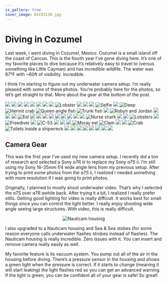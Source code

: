 ```yaml
---
is_gallery: true
cover_image: DSC03130.jpg
---
```


# Diving in Cozumel

Last week, I went diving in Cozumel, Mexico. Cozumel is a small island off the coast of Cancun. This is the fourth year I’ve gone diving here. It’s one of my favorite places to dive because it’s relatively easy to travel to (versus something like Little Cayman) and has incredible wildlife. The water was 87°F with ~60ft of visibility. Incredible.

I think I’m starting to figure out my underwater camera setup. I’m really pleased with some of these photos. You’re probably here for the photos, so let’s get straight to that. More about the gear at the bottom of the post.

<photo-gallery>
  <photo-row>
    <img src="DSC02998.jpg">
    <img src="DSC03073.jpg">
    <img src="DSC03088.jpg">
  </photo-row>
  <photo-row>
    <img src="DSC03104.jpg">
  </photo-row>
  <photo-row>
    <img src="DSC03107.jpg">
  </photo-row>
  <photo-row>
    <img src="DSC03130.jpg">
  </photo-row>
  <photo-row>
    <img src="DSC03138.jpg">
    <img src="DSC03139.jpg">
  </photo-row>
  <photo-row>
    <img src="DSC03144.jpg" alt="Lobster">
  </photo-row>
  <photo-row>
    <img src="DSC03155.jpg">
    <img src="DSC03187.jpg">
    <img src="DSC03227.jpg">
  </photo-row>
  <photo-row>
    <img src="DSC03195.jpg" alt="Selfie">
  </photo-row>
  <photo-row>
    <img src="DSC03227.jpg">
    <img src="DSC03333.jpg" alt="Deep">
  </photo-row>
  <photo-row>
    <img src="DSC03248.jpg" alt="Hermit crab">
    <img src="DSC03264.jpg" alt="Queen angle fish">
    <img src="DSC03296.jpg" alt="Trunk fish">
    <img src="DSC03441.jpg">
  </photo-row>
  <photo-row>
    <img src="DSC03459.jpg" alt="Robyn and Jordan">
  </photo-row>
  <photo-row>
    <img src="DSC03468.jpg">
  </photo-row>
  <photo-row>
    <img src="DSC03502.jpg">
    <img src="DSC03509.jpg">
  </photo-row>
  <photo-row>
    <img src="DSC03522.jpg" alt="Eel">
  </photo-row>
  <photo-row>
    <img src="DSC03567.jpg">
    <img src="DSC03593.jpg">
    <img src="DSC03615.jpg">
  </photo-row>
  <photo-row>
    <img src="DSC03616.jpg">
    <img src="DSC03622.jpg">
  </photo-row>
  <photo-row>
    <img src="DSC03655.jpg">
    <img src="DSC03719.jpg">
  </photo-row>
  <photo-row>
    <img src="DSC03724.jpg">
    <img src="DSC03735.jpg">
  </photo-row>
  <photo-row>
    <img src="DSC03743.jpg" alt="Nurse shark">
  </photo-row>
  <photo-row>
    <img src="DSC03786.jpg">
    <img src="DSC03818.jpg">
  </photo-row>
  <photo-row>
    <img src="DSC03976.jpg" alt="Lobsters">
    <img src="DSC03984.jpg">
  </photo-row>
  <photo-row>
    <img src="DSC03994.jpg" alt="Freediver">
    <img src="DSC04005.jpg">
  </photo-row>
  <photo-row>
    <img src="DSC04013.jpg" alt="C-53">
  </photo-row>
  <photo-row>
    <img src="DSC04021.jpg">
    <img src="DSC04032.jpg">
    <img src="DSC04035.jpg">
  </photo-row>
  <photo-row>
    <img src="DSC04040.jpg" alt="Moray eel">
  </photo-row>
  <photo-row>
    <img src="DSC04044.jpg" alt="Clam">
  </photo-row>
  <photo-row>
    <img src="DSC04051.jpg">
    <img src="DSC04056.jpg">
  </photo-row>
  <photo-row>
    <img src="DSC04057.jpg" alt="Crab">
  </photo-row>
  <photo-row>
    <img src="DSC04063.jpg" alt="Toilets inside a shipwreck">
  </photo-row>
  <photo-row>
    <img src="DSC04115.jpg">
    <img src="DSC04131.jpg">
  </photo-row>
  <photo-row>
    <img src="DSC04117.jpg">
    <img src="DSC04133.jpg">
  </photo-row>
  <photo-row>
    <img src="DSC04166.jpg">
    <img src="DSC04205.jpg">
  </photo-row>
  <photo-row>
    <img src="DSC04152.jpg">
    <img src="DSC04217.jpg">
  </photo-row>
</photo-gallery>

## Camera Gear

This was the first year I’ve used my new camera setup. I recently did a ton of research and selected a Sony ɑ7R ⅲ to replace my Sony ɑ7S ⅱ. I’m still using my Sony 16–35mm 𝘧/4 wide angle lens from my previous setup. After trying to print some photos from the ɑ7S ⅱ, I realized I needed something with more resolution if I was going to print photos.

Originally, I planned to mostly shoot underwater video. That’s why I selected the ɑ7S over ɑ7R awhile back. After trying it a bit, I realized I really prefer stills. Getting good lighting for video is really difficult. It works best for small things since you can control the light better. I really enjoy shooting wide angle seeing large structures. With video, this is really difficult.

<div style="max-width:480px;margin:0 auto;text-align:center">
  <p><img src="camera.jpg" alt="Nauticam housing"></p>
</div>

I also upgraded to a Nauticam housing and Sea & Sea stobes (for some reason everyone calls underwater flashes strobes instead of flashes). The Nauticam housing is really incredible. Zero issues with it. You can insert and remove camera really easily as well.

My favorite feature is its vacuum system. You pump out all of the air in the housing before diving. There’s a pressure sensor in the housing and shows a green light when the pressure is correct. If it starts to change (meaning it will start leaking) the light flashes red so you can get an advanced warning. If the light is green, you can be confident all of your gear is safe! So great!
